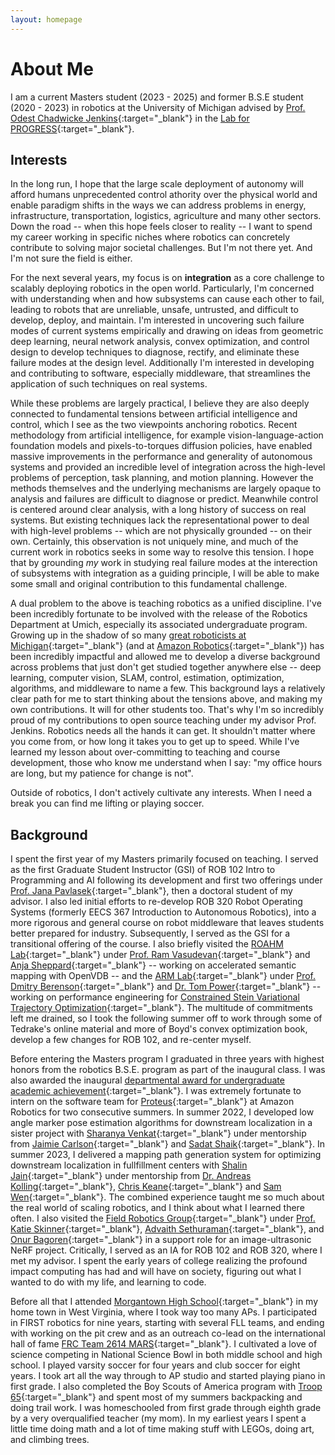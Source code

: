 ```yaml
---
layout: homepage
---
```


# About Me

I am a current Masters student (2023 - 2025) and former B.S.E student (2020 - 2023) in robotics at the University of Michigan advised by [Prof. Odest Chadwicke Jenkins](https://ocj.name){:target="_blank"} in the [Lab for PROGRESS](https://progress.eecs.umich.edu/){:target="_blank"}.

## Interests

In the long run, I hope that the large scale deployment of autonomy will afford humans unprecedented control athority over the physical world and enable paradigm shifts in the ways we can address problems in energy, infrastructure, transportation, logistics, agriculture and many other sectors. Down the road -- when this hope feels closer to reality -- I want to spend my career working in specific niches where robotics can concretely contribute to solving major societal challenges. But I'm not there yet. And I'm not sure the field is either.

For the next several years, my focus is on **integration** as a core challenge to scalably deploying robotics in the open world. Particularly, I'm concerned with understanding when and how subsystems can cause each other to fail, leading to robots that are unreliable, unsafe, untrusted, and difficult to develop, deploy, and maintain. I'm interested in uncovering such failure modes of current systems empirically and drawing on ideas from geometric deep learning, neural network analysis, convex optimization, and control design to develop techniques to diagnose, rectify, and eliminate these failure modes at the design level. Additionally I'm interested in developing and contributing to software, especially middleware, that streamlines the application of such techniques on real systems.

While these problems are largely practical, I believe they are also deeply connected to fundamental tensions between artificial intelligence and control, which I see as the two viewpoints anchoring robotics. Recent methodology from artificial intelligence, for example vision-language-action foundation models and pixels-to-torques diffusion policies, have enabled massive improvements in the performance and generality of autonomous systems and provided an incredible level of integration across the high-level problems of perception, task planning, and motion planning. However the methods themselves and the underlying mechanisms are largely opaque to analysis and failures are difficult to diagnose or predict. Meanwhile control is centered around clear analysis, with a long history of success on real systems. But existing techniques lack the representational power to deal with high-level problems -- which are not physically grounded -- on their own. Certainly, this observation is not uniquely mine, and much of the current work in robotics seeks in some way to resolve this tension. I hope that by grounding *my* work in studying real failure modes at the interection of subsystems with integration as a guiding principle, I will be able to make some small and original contribution to this fundamental challenge.

A dual problem to the above is teaching robotics as a unified discipline. I've been incredibly fortunate to be involved with the release of the Robotics Department at Umich, especially its associated undergraduate program. Growing up in the shadow of so many [great roboticists at Michigan](https://robotics.umich.edu/people/faculty/){:target="_blank"} (and at [Amazon Robotics](https://www.amazon.jobs/en/teams/amazon-robotics){:target="_blank"}) has been incredibly impactful and allowed me to develop a diverse background across problems that just don't get studied together anywhere else -- deep learning, computer vision, SLAM, control, estimation, optimization, algorithms, and middleware to name a few. This background lays a relatively clear path for me to start thinking about the tensions above, and making my own contributions. It will for other students too. That's why I'm so incredibly proud of my contributions to open source teaching under my advisor Prof. Jenkins. Robotics needs all the hands it can get. It shouldn't matter where you come from, or how long it takes you to get up to speed. While I've learned my lesson about over-committing to teaching and course development, those who know me understand when I say: "my office hours are long, but my patience for change is not".

Outside of robotics, I don't actively cultivate any interests. When I need a break you can find me lifting or playing soccer.

## Background

I spent the first year of my Masters primarily focused on teaching. I served as the first Graduate Student Instructor (GSI) of ROB 102 Intro to Programming and AI following its development and first two offerings under [Prof. Jana Pavlasek](https://janapavlasek.com/){:target="_blank"}, then a doctoral student of my advisor. I also led initial efforts to re-develop ROB 320 Robot Operating Systems (formerly EECS 367 Introduction to Autonomous Robotics), into a more rigorous and general course on robot middleware that leaves students better prepared for industry. Subsequently, I served as the GSI for a transitional offering of the course. I also briefly visited the [ROAHM Lab](https://www.roahmlab.com/){:target="_blank"} under [Prof. Ram Vasudevan](https://www.roahmlab.com/ram-personal){:target="_blank"} and [Anja Sheppard](https://anja-sheppard.github.io/){:target="_blank"} -- working on accelerated semantic mapping with OpenVDB -- and the [ARM Lab](https://arm.robotics.umich.edu/){:target="_blank"} under [Prof. Dmitry Berenson](https://berenson.robotics.umich.edu/){:target="_blank"} and [Dr. Tom Power](https://powertj.github.io/){:target="_blank"} -- working on performance engineering for [Constrained Stein Variational Trajectory Optimization](https://arxiv.org/abs/2308.12110){:target="_blank"}. The multitude of commitments left me drained, so I took the following summer off to work through some of Tedrake's online material and more of Boyd's convex optimization book, develop a few changes for ROB 102, and re-center myself.

Before entering the Masters program I graduated in three years with highest honors from the robotics B.S.E. program as part of the inaugural class. I was also awarded the inaugural [departmental award for undergraduate academic achievement](https://robotics.umich.edu/2023/robotics-student-award-winners-of-2023/){:target="_blank"}. I was extremely fortunate to intern on the software team for [Proteus](https://www.youtube.com/watch?v=LUnZXBL_lqA){:target="_blank"} at Amazon Robotics for two consecutive summers. In summer 2022, I developed low angle marker pose estimation algorithms for downstream localization in a sister project with [Sharanya Venkat](https://www.linkedin.com/in/sharanya-venkat-aa5960178/){:target="_blank"} under mentorship from [Jaimie Carlson](https://www.linkedin.com/in/jaimie-carlson-55334b133/){:target="_blank"} and [Sadat Shaik](https://www.linkedin.com/in/sadat-shaik-415712126/){:target="_blank"}. In summer 2023, I delivered a mapping path generation system for optimizing downstream localization in fullfillment centers with [Shalin Jain](https://www.linkedin.com/in/shalin-jain/){:target="_blank"} under mentorship from [Dr. Andreas Kolling](https://www.linkedin.com/in/andreas-kolling-phd-2767591/){:target="_blank"}, [Chris Keane](https://www.linkedin.com/in/christopher-keane-5a788548/){:target="_blank"} and [Sam Wen](https://www.linkedin.com/in/tianhongwen/){:target="_blank"}. The combined experience taught me so much about the real world of scaling robotics, and I think about what I learned there often. I also visited the [Field Robotics Group](https://fieldrobotics.engin.umich.edu/){:target="_blank"} under [Prof. Katie Skinner](https://fieldrobotics.engin.umich.edu/team){:target="_blank"}, [Advaith Sethuraman](https://www.advaiths.com/){:target="_blank"}, and [Onur Bagoren](https://www.obagoren.com/){:target="_blank"} in a support role for an image-ultrasonic NeRF project. Critically, I served as an IA for ROB 102 and ROB 320, where I met my advisor. I spent the early years of college realizing the profound impact computing has had and will have on society, figuring out what I wanted to do with my life, and learning to code.

Before all that I attended [Morgantown High School](https://mohigans.mono.k12.wv.us/){:target="_blank"} in my home town in West Virginia, where I took way too many APs. I participated in FIRST robotics for nine years, starting with several FLL teams, and ending with working on the pit crew and as an outreach co-lead on the international hall of fame [FRC Team 2614 MARS](https://www.marsfirst.org/){:target="_blank"}. I cultivated a love of science competing in National Science Bowl in both middle school and high school. I played varsity soccer for four years and club soccer for eight years. I took art all the way through to AP studio and started playing piano in first grade. I also completed the Boy Scouts of America program with [Troop 65](https://troop65wv.org/){:target="_blank"} and spent most of my summers backpacking and doing trail work. I was homeschooled from first grade through eighth grade by a very overqualified teacher (my mom). In my earliest years I spent a little time doing math and a lot of time making stuff with LEGOs, doing art, and climbing trees.